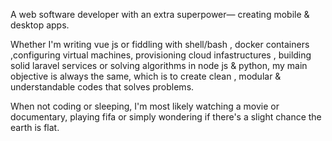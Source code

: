 A web software developer with an extra superpower— creating mobile & desktop apps.

Whether I'm writing vue js or fiddling with shell/bash , docker containers ,configuring virtual machines, provisioning cloud infastructures , building solid laravel services or solving algorithms in node js & python, my main objective is always the same, which is to create clean ,  modular & understandable codes that solves problems.

When not coding or sleeping, I'm most likely watching a movie or documentary, playing fifa or simply wondering if there's a slight chance the earth is flat.
